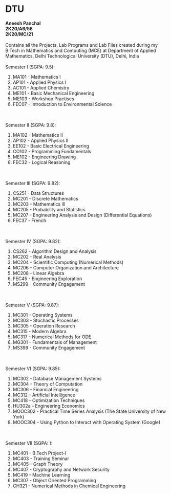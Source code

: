# DTU
**Aneesh Panchal</br>
2K20/A6/56</br>
2K20/MC/21</br></br>**
Contains all the Projects, Lab Programs and Lab Files created during my B.Tech in Mathematics and Computing (MCE) at Department of Applied Mathematics, Delhi Technological University (DTU), Delhi, India</br></br>
Semester I (SGPA: 9.5):
1. MA101 - Mathematics I 
2. AP101 - Applied Physics I 
3. AC101 - Applied Chemistry 
4. ME101 - Basic Mechanical Engineering 
5. ME103 - Workshop Practises 
6. FEC07 - Introduction to Environmental Science 

</br></br>
Semester II (SGPA: 9.8):
1. MA102 - Mathematics II 
2. AP102 - Applied Physics II 
3. EE102 - Basic Electrical Engineering 
4. CO102 - Programming Fundamentals 
5. ME102 - Engineering Drawing 
6. FEC32 - Logical Reasoning 

</br></br>
Semester III (SGPA: 9.82):
1. CS251 - Data Structures 
2. MC201 - Discrete Mathematics
3. MC203 - Mathematics III
4. MC205 - Probability and Statistics
5. MC207 - Engineering Analysis and Design (Differential Equations)
6. FEC37 - French

</br></br>
Semester IV (SGPA: 9.82):
1. CS262 - Algorithm Design and Analysis
2. MC202 - Real Analysis
3. MC204 - Scientific Computing (Numerical Methods)
4. MC206 - Computer Organization and Architecture
5. MC208 - Linear Algebra
6. FEC45 - Engineering Exploration
7. MS299 - Community Engagement

</br></br>
Semester V (SGPA: 9.87):
1. MC301 - Operating Systems
2. MC303 - Stochastic Processes
3. MC305 - Operation Research
4. MC315 - Modern Algebra
5. MC317 - Numerical Methods for ODE
6. MG301 - Fundamentals of Management 
7. MS399 - Community Engagement

</br></br>
Semester VI (SGPA: 9.85):
1. MC302 - Database Management Systems
2. MC304 - Theory of Computation
3. MC306 - Financial Engineering
4. MC312 - Artificial Intelligence
5. MC418 - Optimization Techniques
6. HU302a - Engineering Economics
7. MOOC302 - Practical Time Series Analysis (The State University of New York)
8. MOOC304 - Using Python to Interact with Operating System (Google)

</br></br>
Semester VII (SGPA: ):
1. MC401 - B.Tech Project-I
2. MC403 - Training Seminar
3. MC405 - Graph Theory
4. MC407 - Cryptography and Network Security
5. MC419 - Machine Learning
6. MC307 - Object Oriented Programming
7. CH321 - Numerical Methods in Chemical Engineering
